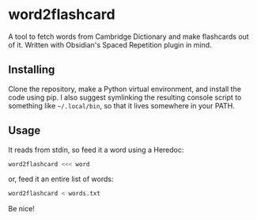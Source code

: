 # word2flashcard

A tool to fetch words from Cambridge Dictionary and make flashcards out of it. Written with Obsidian's Spaced Repetition plugin in mind.

## Installing

Clone the repository, make a Python virtual environment, and install the code using pip. I also suggest symlinking the resulting console script to something like `~/.local/bin`, so that it lives somewhere in your PATH.

## Usage

It reads from stdin, so feed it a word using a Heredoc:

```sh
word2flashcard <<< word
```

or, feed it an entire list of words:

```sh
word2flashcard < words.txt
```

Be nice!